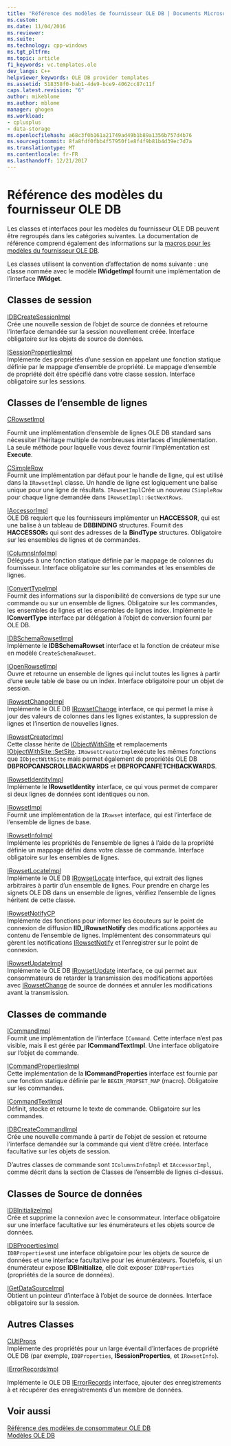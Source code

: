 ```yaml
---
title: "Référence des modèles de fournisseur OLE DB | Documents Microsoft"
ms.custom: 
ms.date: 11/04/2016
ms.reviewer: 
ms.suite: 
ms.technology: cpp-windows
ms.tgt_pltfrm: 
ms.topic: article
f1_keywords: vc.templates.ole
dev_langs: C++
helpviewer_keywords: OLE DB provider templates
ms.assetid: 518358f0-bab1-4de9-bce9-4062cc87c11f
caps.latest.revision: "6"
author: mikeblome
ms.author: mblome
manager: ghogen
ms.workload:
- cplusplus
- data-storage
ms.openlocfilehash: a68c3f0b161a21749ad49b1b89a1356b757d4b76
ms.sourcegitcommit: 8fa8fdf0fbb4f57950f1e8f4f9b81b4d39ec7d7a
ms.translationtype: MT
ms.contentlocale: fr-FR
ms.lasthandoff: 12/21/2017
---
```

# <a name="ole-db-provider-templates-reference"></a>Référence des modèles du fournisseur OLE DB
Les classes et interfaces pour les modèles du fournisseur OLE DB peuvent être regroupés dans les catégories suivantes. La documentation de référence comprend également des informations sur la [macros pour les modèles du fournisseur OLE DB](../../data/oledb/macros-for-ole-db-provider-templates.md).  
  
 Les classes utilisent la convention d’affectation de noms suivante : une classe nommée avec le modèle **IWidgetImpl** fournit une implémentation de l’interface **IWidget**.  
  
## <a name="session-classes"></a>Classes de session  
 [IDBCreateSessionImpl](../../data/oledb/idbcreatesessionimpl-class.md)  
 Crée une nouvelle session de l’objet de source de données et retourne l’interface demandée sur la session nouvellement créée. Interface obligatoire sur les objets de source de données.  
  
 [ISessionPropertiesImpl](../../data/oledb/isessionpropertiesimpl-class.md)  
 Implémente des propriétés d’une session en appelant une fonction statique définie par le mappage d’ensemble de propriété. Le mappage d’ensemble de propriété doit être spécifié dans votre classe session. Interface obligatoire sur les sessions.  
  
## <a name="rowset-classes"></a>Classes de l’ensemble de lignes  
 [CRowsetImpl](../../data/oledb/crowsetimpl-class.md)  
  
 Fournit une implémentation d’ensemble de lignes OLE DB standard sans nécessiter l’héritage multiple de nombreuses interfaces d’implémentation. La seule méthode pour laquelle vous devez fournir l’implémentation est **Execute**.  
  
 [CSimpleRow](../../data/oledb/csimplerow-class.md)  
 Fournit une implémentation par défaut pour le handle de ligne, qui est utilisé dans la `IRowsetImpl` classe. Un handle de ligne est logiquement une balise unique pour une ligne de résultats. `IRowsetImpl`Crée un nouveau `CSimpleRow` pour chaque ligne demandée dans `IRowsetImpl::GetNextRows`.  
  
 [IAccessorImpl](../../data/oledb/iaccessorimpl-class.md)  
 OLE DB requiert que les fournisseurs implémenter un **HACCESSOR**, qui est une balise à un tableau de **DBBINDING** structures. Fournit des **HACCESSOR**s qui sont des adresses de la **BindType** structures. Obligatoire sur les ensembles de lignes et de commandes.  
  
 [IColumnsInfoImpl](../../data/oledb/icolumnsinfoimpl-class.md)  
 Délégués à une fonction statique définie par le mappage de colonnes du fournisseur. Interface obligatoire sur les commandes et les ensembles de lignes.  
  
 [IConvertTypeImpl](../../data/oledb/iconverttypeimpl-class.md)  
 Fournit des informations sur la disponibilité de conversions de type sur une commande ou sur un ensemble de lignes. Obligatoire sur les commandes, les ensembles de lignes et les ensembles de lignes index. Implémente le **IConvertType** interface par délégation à l’objet de conversion fourni par OLE DB.  
  
 [IDBSchemaRowsetImpl](../../data/oledb/idbschemarowsetimpl-class.md)  
 Implémente le **IDBSchemaRowset** interface et la fonction de créateur mise en modèle `CreateSchemaRowset`.  
  
 [IOpenRowsetImpl](../../data/oledb/iopenrowsetimpl-class.md)  
 Ouvre et retourne un ensemble de lignes qui inclut toutes les lignes à partir d’une seule table de base ou un index. Interface obligatoire pour un objet de session.  
  
 [IRowsetChangeImpl](../../data/oledb/irowsetchangeimpl-class.md)  
 Implémente le OLE DB [IRowsetChange](https://msdn.microsoft.com/en-us/library/ms715790.aspx) interface, ce qui permet la mise à jour des valeurs de colonnes dans les lignes existantes, la suppression de lignes et l’insertion de nouvelles lignes.  
  
 [IRowsetCreatorImpl](../../data/oledb/irowsetcreatorimpl-class.md)  
 Cette classe hérite de [IObjectWithSite](http://msdn.microsoft.com/library/windows/desktop/ms693765) et remplacements [IObjectWithSite::SetSite](http://msdn.microsoft.com/library/windows/desktop/ms683869). `IRowsetCreatorImpl`exécute les mêmes fonctions que `IObjectWithSite` mais permet également de propriétés OLE DB **DBPROPCANSCROLLBACKWARDS** et **DBPROPCANFETCHBACKWARDS**.  
  
 [IRowsetIdentityImpl](../../data/oledb/irowsetidentityimpl-class.md)  
 Implémente le **IRowsetIdentity** interface, ce qui vous permet de comparer si deux lignes de données sont identiques ou non.  
  
 [IRowsetImpl](../../data/oledb/irowsetimpl-class.md)  
 Fournit une implémentation de la `IRowset` interface, qui est l’interface de l’ensemble de lignes de base.  
  
 [IRowsetInfoImpl](../../data/oledb/irowsetinfoimpl-class.md)  
 Implémente les propriétés de l’ensemble de lignes à l’aide de la propriété définie un mappage défini dans votre classe de commande. Interface obligatoire sur les ensembles de lignes.  
  
 [IRowsetLocateImpl](../../data/oledb/irowsetlocateimpl-class.md)  
 Implémente le OLE DB [IRowsetLocate](https://msdn.microsoft.com/en-us/library/ms721190.aspx) interface, qui extrait des lignes arbitraires à partir d’un ensemble de lignes. Pour prendre en charge les signets OLE DB dans un ensemble de lignes, vérifiez l’ensemble de lignes héritent de cette classe.  
  
 [IRowsetNotifyCP](../../data/oledb/irowsetnotifycp-class.md)  
 Implémente des fonctions pour informer les écouteurs sur le point de connexion de diffusion **IID_IRowsetNotify** des modifications apportées au contenu de l’ensemble de lignes. Implémentent des consommateurs qui gèrent les notifications [IRowsetNotify](https://msdn.microsoft.com/en-us/library/ms712959.aspx) et l’enregistrer sur le point de connexion.  
  
 [IRowsetUpdateImpl](../../data/oledb/irowsetupdateimpl-class.md)  
 Implémente le OLE DB [IRowsetUpdate](https://msdn.microsoft.com/en-us/library/ms714401.aspx) interface, ce qui permet aux consommateurs de retarder la transmission des modifications apportées avec [IRowsetChange](https://msdn.microsoft.com/en-us/library/ms715790.aspx) de source de données et annuler les modifications avant la transmission.  
  
## <a name="command-classes"></a>Classes de commande  
 [ICommandImpl](../../data/oledb/icommandimpl-class.md)  
 Fournit une implémentation de l’interface `ICommand`. Cette interface n’est pas visible, mais il est gérée par **ICommandTextImpl**. Une interface obligatoire sur l’objet de commande.  
  
 [ICommandPropertiesImpl](../../data/oledb/icommandpropertiesimpl-class.md)  
 Cette implémentation de la **ICommandProperties** interface est fournie par une fonction statique définie par le `BEGIN_PROPSET_MAP` (macro). Obligatoire sur les commandes.  
  
 [ICommandTextImpl](../../data/oledb/icommandtextimpl-class.md)  
 Définit, stocke et retourne le texte de commande. Obligatoire sur les commandes.  
  
 [IDBCreateCommandImpl](../../data/oledb/idbcreatecommandimpl-class.md)  
 Crée une nouvelle commande à partir de l’objet de session et retourne l’interface demandée sur la commande qui vient d’être créée. Interface facultative sur les objets de session.  
  
 D’autres classes de commande sont `IColumnsInfoImpl` et `IAccessorImpl`, comme décrit dans la section de Classes de l’ensemble de lignes ci-dessus.  
  
## <a name="data-source-classes"></a>Classes de Source de données  
 [IDBInitializeImpl](../../data/oledb/idbinitializeimpl-class.md)  
 Crée et supprime la connexion avec le consommateur. Interface obligatoire sur une interface facultative sur les énumérateurs et les objets source de données.  
  
 [IDBPropertiesImpl](../../data/oledb/idbpropertiesimpl-class.md)  
 `IDBProperties`est une interface obligatoire pour les objets de source de données et une interface facultative pour les énumérateurs. Toutefois, si un énumérateur expose **IDBInitialize**, elle doit exposer `IDBProperties` (propriétés de la source de données).  
  
 [IGetDataSourceImpl](../../data/oledb/igetdatasourceimpl-class.md)  
 Obtient un pointeur d’interface à l’objet de source de données. Interface obligatoire sur la session.  
  
## <a name="other-classes"></a>Autres Classes  
 [CUtlProps](../../data/oledb/cutlprops-class.md)  
 Implémente des propriétés pour un large éventail d’interfaces de propriété OLE DB (par exemple, `IDBProperties`, **ISessionProperties**, et `IRowsetInfo`).  
  
 [IErrorRecordsImpl](../../data/oledb/ierrorrecordsimpl-class.md)  
  
 Implémente le OLE DB [IErrorRecords](https://msdn.microsoft.com/en-us/library/ms718112.aspx) interface, ajouter des enregistrements à et récupérer des enregistrements d’un membre de données.  
  
## <a name="see-also"></a>Voir aussi  
 [Référence des modèles de consommateur OLE DB](../../data/oledb/ole-db-consumer-templates-reference.md)   
 [Modèles OLE DB](../../data/oledb/ole-db-templates.md)
